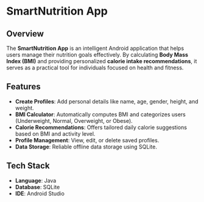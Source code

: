 # SmartNutrition App  

## Overview  
The **SmartNutrition App** is an intelligent Android application that helps users manage their nutrition goals effectively. By calculating **Body Mass Index (BMI)** and providing personalized **calorie intake recommendations**, it serves as a practical tool for individuals focused on health and fitness.  

## Features  
- **Create Profiles**: Add personal details like name, age, gender, height, and weight.  
- **BMI Calculator**: Automatically computes BMI and categorizes users (Underweight, Normal, Overweight, or Obese).  
- **Calorie Recommendations**: Offers tailored daily calorie suggestions based on BMI and activity level.  
- **Profile Management**: View, edit, or delete saved profiles.  
- **Data Storage**: Reliable offline data storage using SQLite.  

## Tech Stack  
- **Language**: Java  
- **Database**: SQLite  
- **IDE**: Android Studio  
